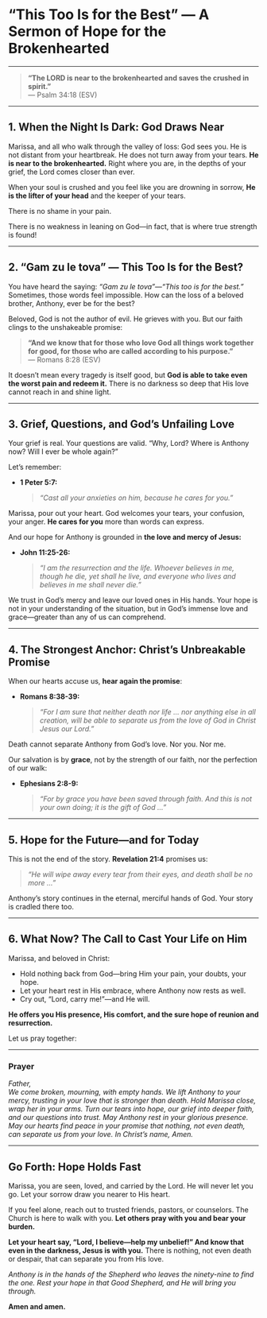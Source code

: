 
# **“This Too Is for the Best” — A Sermon of Hope for the Brokenhearted**

---

> **“The LORD is near to the brokenhearted and saves the crushed in spirit.”**  
> — Psalm 34:18 (ESV)

---

## **1. When the Night Is Dark: God Draws Near**

Marissa, and all who walk through the valley of loss: God sees you. He is not distant from your heartbreak. He does not turn away from your tears. **He is near to the brokenhearted.** Right where you are, in the depths of your grief, the Lord comes closer than ever.

When your soul is crushed and you feel like you are drowning in sorrow, **He is the lifter of your head** and the keeper of your tears.

There is no shame in your pain.

There is no weakness in leaning on God—in fact, that is where true strength is found!

---

## **2. “Gam zu le tova” — This Too Is for the Best?**

You have heard the saying: *“Gam zu le tova”—“This too is for the best.”* Sometimes, those words feel impossible. How can the loss of a beloved brother, Anthony, ever be for the best?

Beloved, God is not the author of evil. He grieves with you. But our faith clings to the unshakeable promise:

> **“And we know that for those who love God all things work together for good, for those who are called according to his purpose.”**  
> — Romans 8:28 (ESV)

It doesn’t mean every tragedy is itself good, but **God is able to take even the worst pain and redeem it.** There is no darkness so deep that His love cannot reach in and shine light.

---

## **3. Grief, Questions, and God’s Unfailing Love**

Your grief is real. Your questions are valid. “Why, Lord? Where is Anthony now? Will I ever be whole again?”

Let’s remember:

- **1 Peter 5:7:**  
  > *“Cast all your anxieties on him, because he cares for you.”*

Marissa, pour out your heart. God welcomes your tears, your confusion, your anger. **He cares for you** more than words can express.

And our hope for Anthony is grounded in **the love and mercy of Jesus:**

- **John 11:25-26:**  
  > *“I am the resurrection and the life. Whoever believes in me, though he die, yet shall he live, and everyone who lives and believes in me shall never die.”*

We trust in God’s mercy and leave our loved ones in His hands. Your hope is not in your understanding of the situation, but in God’s immense love and grace—greater than any of us can comprehend.

---

## **4. The Strongest Anchor: Christ’s Unbreakable Promise**

When our hearts accuse us, **hear again the promise**:

- **Romans 8:38-39:**  
  > *“For I am sure that neither death nor life ... nor anything else in all creation, will be able to separate us from the love of God in Christ Jesus our Lord.”*

Death cannot separate Anthony from God’s love. Nor you. Nor me.

Our salvation is by **grace**, not by the strength of our faith, nor the perfection of our walk:

- **Ephesians 2:8-9:**  
  > *“For by grace you have been saved through faith. And this is not your own doing; it is the gift of God ...”*

---

## **5. Hope for the Future—and for Today**

This is not the end of the story. **Revelation 21:4** promises us:

> *“He will wipe away every tear from their eyes, and death shall be no more ...”*

Anthony’s story continues in the eternal, merciful hands of God. Your story is cradled there too.

---

## **6. What Now? The Call to Cast Your Life on Him**

Marissa, and beloved in Christ:  
- Hold nothing back from God—bring Him your pain, your doubts, your hope.
- Let your heart rest in His embrace, where Anthony now rests as well.
- Cry out, “Lord, carry me!”—and He will.

**He offers you His presence, His comfort, and the sure hope of reunion and resurrection.**

Let us pray together:

---

### **Prayer**

*Father,  
We come broken, mourning, with empty hands. We lift Anthony to your mercy, trusting in your love that is stronger than death. Hold Marissa close, wrap her in your arms. Turn our tears into hope, our grief into deeper faith, and our questions into trust. May Anthony rest in your glorious presence. May our hearts find peace in your promise that nothing, not even death, can separate us from your love. In Christ’s name, Amen.*

---

## **Go Forth: Hope Holds Fast**

Marissa, you are seen, loved, and carried by the Lord. He will never let you go. Let your sorrow draw you nearer to His heart.

If you feel alone, reach out to trusted friends, pastors, or counselors. The Church is here to walk with you. **Let others pray with you and bear your burden.**

**Let your heart say, “Lord, I believe—help my unbelief!” And know that even in the darkness, Jesus is with you.** There is nothing, not even death or despair, that can separate you from His love.

*Anthony is in the hands of the Shepherd who leaves the ninety-nine to find the one. Rest your hope in that Good Shepherd, and He will bring you through.*

**Amen and amen.**